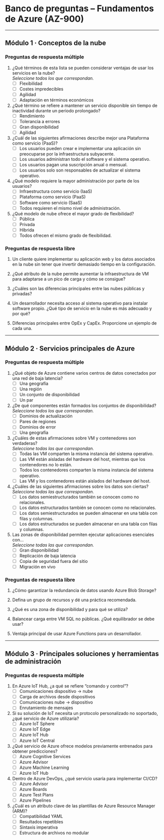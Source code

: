 # Banco de preguntas – Fundamentos de Azure (AZ-900)

---

## Módulo 1 · Conceptos de la nube  

### Preguntas de respuesta múltiple
1. ¿Qué términos de esta lista se pueden considerar ventajas de usar los servicios en la nube?  
   *Seleccione todos los que correspondan.*
   - [ ] Flexibilidad  
   - [ ] Costes impredecibles  
   - [ ] Agilidad  
   - [ ] Adaptación en términos económicos  

2. ¿Qué término se refiere a mantener un servicio disponible sin tiempo de inactividad durante un periodo prolongado?  
   - [ ] Rendimiento  
   - [ ] Tolerancia a errores  
   - [ ] Gran disponibilidad  
   - [ ] Agilidad  

3. ¿Cuál de las siguientes afirmaciones describe mejor una Plataforma como servicio (PaaS)?  
   - [ ] Los usuarios pueden crear e implementar una aplicación sin preocuparse por la infraestructura subyacente.  
   - [ ] Los usuarios administran todo el software y el sistema operativo.  
   - [ ] Los usuarios pagan una suscripción anual o mensual.  
   - [ ] Los usuarios solo son responsables de actualizar el sistema operativo.  

4. ¿Qué modelo requiere la mayor administración por parte de los usuarios?  
   - [ ] Infraestructura como servicio (IaaS)  
   - [ ] Plataforma como servicio (PaaS)  
   - [ ] Software como servicio (SaaS)  
   - [ ] Todos requieren el mismo nivel de administración.  

5. ¿Qué modelo de nube ofrece el mayor grado de flexibilidad?  
   - [ ] Pública  
   - [ ] Privada  
   - [ ] Híbrida  
   - [ ] Todos ofrecen el mismo grado de flexibilidad.  

### Preguntas de respuesta libre
1. Un cliente quiere implementar su aplicación web y los datos asociados en la nube sin tener que invertir demasiado tiempo en la configuración.  

2. ¿Qué atributo de la nube permite aumentar la infraestructura de VM para adaptarse a un pico de carga y cómo se consigue?  

3. ¿Cuáles son las diferencias principales entre las nubes públicas y privadas?  

4. Un desarrollador necesita acceso al sistema operativo para instalar software propio. ¿Qué tipo de servicio en la nube es más adecuado y por qué?  

5. Diferencias principales entre OpEx y CapEx. Proporcione un ejemplo de cada una.  

---

## Módulo 2 · Servicios principales de Azure  

### Preguntas de respuesta múltiple
1. ¿Qué objeto de Azure contiene varios centros de datos conectados por una red de baja latencia?  
   - [ ] Una geografía  
   - [ ] Una región  
   - [ ] Un conjunto de disponibilidad  
   - [ ] Un par  

2. ¿De qué componentes están formados los conjuntos de disponibilidad?  
   *Seleccione todos los que correspondan.*  
   - [ ] Dominios de actualización  
   - [ ] Pares de regiones  
   - [ ] Dominios de error  
   - [ ] Una geografía  

3. ¿Cuáles de estas afirmaciones sobre VM y contenedores son verdaderas?  
   *Seleccione todas las que correspondan.*  
   - [ ] Todas las VM comparten la misma instancia del sistema operativo.  
   - [ ] Las VM están aisladas del hardware del host, mientras que los contenedores no lo están.  
   - [ ] Todos los contenedores comparten la misma instancia del sistema operativo.  
   - [ ] Las VM y los contenedores están aislados del hardware del host.  

4. ¿Cuáles de las siguientes afirmaciones sobre los datos son ciertas?  
   *Seleccione todas las que correspondan.*  
   - [ ] Los datos semiestructurados también se conocen como no relacionales.  
   - [ ] Los datos estructurados también se conocen como no relacionales.  
   - [ ] Los datos semiestructurados se pueden almacenar en una tabla con filas y columnas.  
   - [ ] Los datos estructurados se pueden almacenar en una tabla con filas y columnas.  

5. Las zonas de disponibilidad permiten ejecutar aplicaciones esenciales con…  
   *Seleccione todas las que correspondan.*  
   - [ ] Gran disponibilidad  
   - [ ] Replicación de baja latencia  
   - [ ] Copia de seguridad fuera del sitio  
   - [ ] Migración en vivo  

### Preguntas de respuesta libre
1. ¿Cómo garantizar la redundancia de datos usando Azure Blob Storage?  

2. Defina un grupo de recursos y dé una práctica recomendada.   

3. ¿Qué es una zona de disponibilidad y para qué se utiliza?   

4. Balancear carga entre VM SQL no públicas. ¿Qué equilibrador se debe usar?  

5. Ventaja principal de usar Azure Functions para un desarrollador.  

---

## Módulo 3 · Principales soluciones y herramientas de administración  

### Preguntas de respuesta múltiple
1. En Azure IoT Hub, ¿a qué se refiere “comando y control”?  
   - [ ] Comunicaciones dispositivo → nube  
   - [ ] Carga de archivos desde dispositivos  
   - [ ] Comunicaciones nube → dispositivo  
   - [ ] Enrutamiento de mensajes  

2. Si su solución de IoT necesita un protocolo personalizado no soportado, ¿qué servicio de Azure utilizaría?  
   - [ ] Azure IoT Sphere  
   - [ ] Azure IoT Edge  
   - [ ] Azure IoT Hub  
   - [ ] Azure IoT Central  

3. ¿Qué servicio de Azure ofrece modelos previamente entrenados para obtener predicciones?  
   - [ ] Azure Cognitive Services  
   - [ ] Azure Advisor  
   - [ ] Azure Machine Learning  
   - [ ] Azure IoT Hub  

4. Dentro de Azure DevOps, ¿qué servicio usaría para implementar CI/CD?  
   - [ ] Azure Advisor  
   - [ ] Azure Boards  
   - [ ] Azure Test Plans  
   - [ ] Azure Pipelines  

5. ¿Cuál es un atributo clave de las plantillas de Azure Resource Manager (ARM)?  
   - [ ] Compatibilidad YAML  
   - [ ] Resultados repetibles  
   - [ ] Sintaxis imperativa  
   - [ ] Estructura de archivos no modular  
